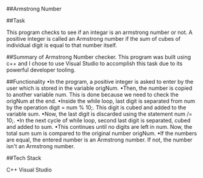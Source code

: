 ##Armstrong Number


##Task

This program checks to see if an integar is an armstrong number or not. A positive integer is called an Armstrong number if the sum of cubes of individual digit is equal to that number itself.

##Summary of Armstrong Number checker. This program was built using c++ and I chose to use Visual Studio to accomplish this task due to its powerful developer tooling.

##Functionality
•In the program, a positive integer is asked to enter by the user which is stored in the variable origNum.
•Then, the number is copied to another variable num. This is done because we need to check the origNum at the end.
•Inside the while loop, last digit is separated from num by the operation digit = num % 10;. This digit is cubed and added to the variable sum.
•Now, the last digit is discarded using the statement num /= 10;.
•In the next cycle of while loop, second last digit is separated, cubed and added to sum.
•This continues until no digits are left in num. Now, the total sum sum is compared to the original number origNum.
•If the numbers are equal, the entered number is an Armstrong number. If not, the number isn't an Armstrong number.

##Tech Stack

C++
Visual Studio
